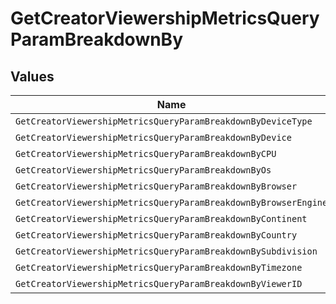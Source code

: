 # GetCreatorViewershipMetricsQueryParamBreakdownBy


## Values

| Name                                                            | Value                                                           |
| --------------------------------------------------------------- | --------------------------------------------------------------- |
| `GetCreatorViewershipMetricsQueryParamBreakdownByDeviceType`    | deviceType                                                      |
| `GetCreatorViewershipMetricsQueryParamBreakdownByDevice`        | device                                                          |
| `GetCreatorViewershipMetricsQueryParamBreakdownByCPU`           | cpu                                                             |
| `GetCreatorViewershipMetricsQueryParamBreakdownByOs`            | os                                                              |
| `GetCreatorViewershipMetricsQueryParamBreakdownByBrowser`       | browser                                                         |
| `GetCreatorViewershipMetricsQueryParamBreakdownByBrowserEngine` | browserEngine                                                   |
| `GetCreatorViewershipMetricsQueryParamBreakdownByContinent`     | continent                                                       |
| `GetCreatorViewershipMetricsQueryParamBreakdownByCountry`       | country                                                         |
| `GetCreatorViewershipMetricsQueryParamBreakdownBySubdivision`   | subdivision                                                     |
| `GetCreatorViewershipMetricsQueryParamBreakdownByTimezone`      | timezone                                                        |
| `GetCreatorViewershipMetricsQueryParamBreakdownByViewerID`      | viewerId                                                        |